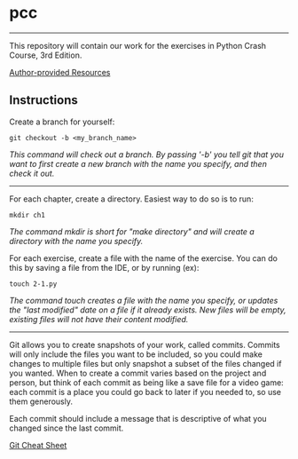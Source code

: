 # pcc

---
This repository will contain our work for the exercises in Python Crash Course, 3rd Edition.

[Author-provided Resources](https://ehmatthes.github.io/pcc_3e/cheat_sheets/)

## Instructions

Create a branch for yourself:

`git checkout -b <my_branch_name>`

*This command will check out a branch. By passing '-b' you tell git that you want to first create a new branch with the name you specify, and then check it out.*

---

For each chapter, create a directory. Easiest way to do so is to run:

`mkdir ch1`

*The command mkdir is short for "make directory" and will create a directory with the name you specify.*

For each exercise, create a file with the name of the exercise. You can do this by saving a file from the IDE, or by running (ex):

`touch 2-1.py`

*The command touch creates a file with the name you specify, or updates the "last modified" date on a file if it already exists.  New files will be empty, existing files will not have their content modified.*

---

Git allows you to create snapshots of your work, called commits. Commits will only include the files you want to be included, so you could make changes to multiple files but only snapshot a subset of the files changed if you wanted. When to create a commit varies based on the project and person, but think of each commit as being like a save file for a video game: each commit is a place you could go back to later if you needed to, so use them generously.

Each commit should include a message that is descriptive of what you changed since the last commit.

[Git Cheat Sheet](https://education.github.com/git-cheat-sheet-education.pdf)

